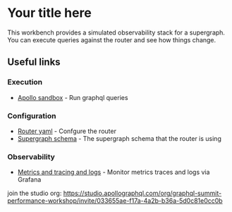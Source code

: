 # Your title here

This workbench provides a simulated observability stack for a supergraph.
You can execute queries against the router and see how things change.

## Useful links

### Execution
* [Apollo sandbox](http://localhost:4000) - Run graphql queries

### Configuration
* [Router yaml](./router.yaml) - Confgure the router
* [Supergraph schema](./supergraph.graphql) - The supergraph schema that the router is using

### Observability
* [Metrics and tracing and logs](http://localhost:3000/d/router/router-dashboard?orgId=1) - Monitor metrics traces and logs via Grafana


join the studio org: https://studio.apollographql.com/org/graphql-summit-performance-workshop/invite/033655ae-f17a-4a2b-b36a-5d0c81e0cc0b
